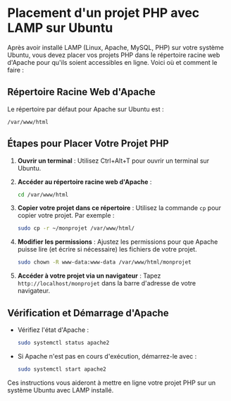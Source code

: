 
# Placement d'un projet PHP avec LAMP sur Ubuntu

Après avoir installé LAMP (Linux, Apache, MySQL, PHP) sur votre système Ubuntu, vous devez placer vos projets PHP dans le répertoire racine web d'Apache pour qu'ils soient accessibles en ligne. Voici où et comment le faire :

## Répertoire Racine Web d'Apache

Le répertoire par défaut pour Apache sur Ubuntu est :

```
/var/www/html
```

## Étapes pour Placer Votre Projet PHP

1. **Ouvrir un terminal** : Utilisez Ctrl+Alt+T pour ouvrir un terminal sur Ubuntu.

2. **Accéder au répertoire racine web d'Apache** :
   ```bash
   cd /var/www/html
   ```

3. **Copier votre projet dans ce répertoire** : Utilisez la commande `cp` pour copier votre projet. Par exemple :
   ```bash
   sudo cp -r ~/monprojet /var/www/html/
   ```

4. **Modifier les permissions** : Ajustez les permissions pour que Apache puisse lire (et écrire si nécessaire) les fichiers de votre projet.
   ```bash
   sudo chown -R www-data:www-data /var/www/html/monprojet
   ```

5. **Accéder à votre projet via un navigateur** : Tapez `http://localhost/monprojet` dans la barre d'adresse de votre navigateur.

## Vérification et Démarrage d'Apache

- Vérifiez l'état d'Apache :
  ```bash
  sudo systemctl status apache2
  ```
- Si Apache n'est pas en cours d'exécution, démarrez-le avec :
  ```bash
  sudo systemctl start apache2
  ```

Ces instructions vous aideront à mettre en ligne votre projet PHP sur un système Ubuntu avec LAMP installé.
